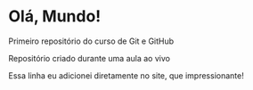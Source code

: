 # Olá, Mundo!
 Primeiro repositório do curso de Git e GitHub

 Repositório criado durante uma aula ao vivo

 Essa linha eu adicionei diretamente no site, que impressionante!
